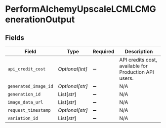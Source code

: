 # PerformAlchemyUpscaleLCMLCMGenerationOutput


## Fields

| Field                                                 | Type                                                  | Required                                              | Description                                           |
| ----------------------------------------------------- | ----------------------------------------------------- | ----------------------------------------------------- | ----------------------------------------------------- |
| `api_credit_cost`                                     | *Optional[int]*                                       | :heavy_minus_sign:                                    | API credits cost, available for Production API users. |
| `generated_image_id`                                  | *Optional[str]*                                       | :heavy_minus_sign:                                    | N/A                                                   |
| `generation_id`                                       | List[*str*]                                           | :heavy_minus_sign:                                    | N/A                                                   |
| `image_data_url`                                      | List[*str*]                                           | :heavy_minus_sign:                                    | N/A                                                   |
| `request_timestamp`                                   | *Optional[str]*                                       | :heavy_minus_sign:                                    | N/A                                                   |
| `variation_id`                                        | List[*str*]                                           | :heavy_minus_sign:                                    | N/A                                                   |